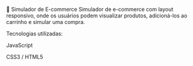 🛒 Simulador de E-commerce
Simulador de e-commerce com layout responsivo, onde os usuários podem visualizar produtos, adicioná-los ao carrinho e simular uma compra.

Tecnologias utilizadas:

JavaScript

CSS3 / HTML5
